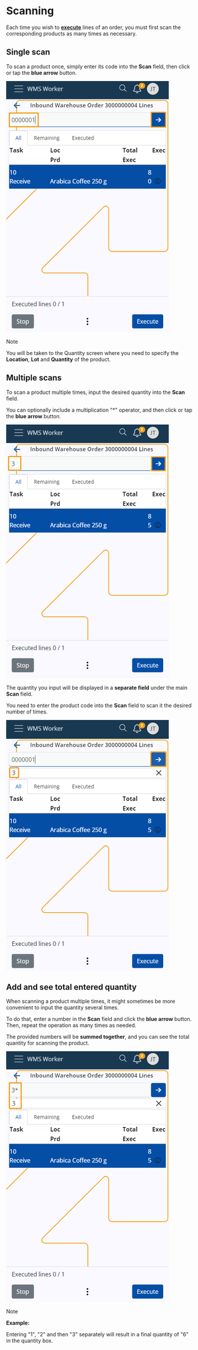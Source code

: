 # Scanning

Each time you wish to **[execute](https://docs.erp.net/tech/modules/logistics/wms/wms-worker/orders/lines-execution.html)** lines of an order, you must first scan the corresponding products as many times as necessary.

## Single scan

To scan a product once, simply enter its code into the **Scan** field, then click or tap the **blue arrow** button.

![picture](pictures/Scan_single_12_02.png)

> [!NOTE]
> 
> You will be taken to the Quantity screen where you need to specify the **Location**, **Lot** and **Quantity** of the product.
 
## Multiple scans

To scan a product multiple times, input the desired quantity into the **Scan** field.

You can optionally include a multiplication "*" operator, and then click or tap the **blue arrow** button.

![picture](pictures/scan_multiple_12_02.png)

The quantity you input will be displayed in a **separate field** under the main **Scan** field. 

You need to enter the product code into the **Scan** field to scan it the desired number of times. 

![picture](pictures/Scan_quantity_box_12_02.png)

## Add and see total entered quantity

When scanning a product multiple times, it might sometimes be more convenient to input the quantity several times.

To do that, enter a number in the **Scan** field and click the **blue arrow** button. Then, repeat the operation as many times as needed. 

The provided numbers will be **summed together**, and you can see the total quantity for scanning the product.

![picture](pictures/Scan_multiple_sum_12_02.png)

> [!NOTE]
> 
> **Example:**
>
> Entering "1", "2" and then "3" separately will result in a final quantity of "6" in the quantity box.
